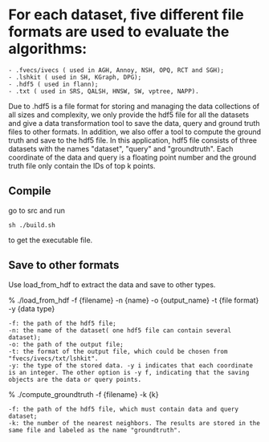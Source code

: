 # For each dataset, five different file formats are used to evaluate the algorithms: 
	- .fvecs/ivecs ( used in AGH, Annoy, NSH, OPQ, RCT and SGH);
	- .lshkit ( used in SH, KGraph, DPG);
	- .hdf5 ( used in flann);
	- .txt ( used in SRS, QALSH, HNSW, SW, vptree, NAPP).

Due to .hdf5 is a file format for storing and managing the data collections of all sizes and complexity, we only provide the hdf5 file for all the datasets and give a data transformation tool to save the data, query and ground truth files to other formats. In addition, we also offer a tool to compute the ground truth and save to the hdf5 file. In this application, hdf5 file consists of three datasets with the names "dataset", "query" and "groundtruth". Each coordinate of the data and query is a floating point number and the ground truth file only contain the IDs of top k points.


## Compile 

go to src and run

```
sh ./build.sh
```

to get the executable file.

## Save to other formats

Use load_from_hdf to extract the data and save to other types.

% ./load_from_hdf -f {filename} -n {name} -o {output_name} -t {file format} -y {data type}

	-f: the path of the hdf5 file;
	-n: the name of the dataset( one hdf5 file can contain several dataset);
	-o: the path of the output file;
	-t: the format of the output file, which could be chosen from "fvecs/ivecs/txt/lshkit".
	-y: the type of the stored data. -y i indicates that each coordinate is an integer. The other option is -y f, indicating that the saving objects are the data or query points.


% ./compute_groundtruth -f {filename} -k {k}

	-f: the path of the hdf5 file, which must contain data and query dataset;
	-k: the number of the nearest neighbors. The results are stored in the same file and labeled as the name "groundtruth".

 

